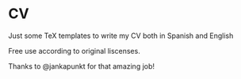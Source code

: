 # CV
Just some TeX templates to write my CV both in Spanish and English

Free use according to original liscenses.

Thanks to @jankapunkt for that amazing job!
